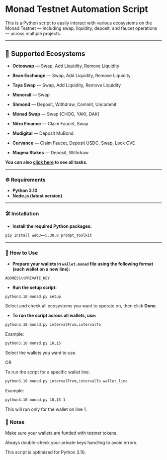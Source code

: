 # **Monad Testnet Automation Script**
This is a Python script to easily interact with various ecosystems on the Monad Testnet — including swap, liquidity, deposit, and faucet operations — across multiple projects.

---

## 🌟 Supported Ecosystems
- **Octoswap** — Swap, Add Liquidity, Remove Liquidity

- **Bean Exchange** — Swap, Add Liquidity, Remove Liquidity

- **Taya Swap** — Swap, Add Liquidity, Remove Liquidity

- **Monorail** — Swap

- **Shmond** — Deposit, Withdraw, Commit, Uncommit

- **Monad Swap** — Swap (CHOG, YAKI, DAK)

- **Nitro Finance** — Claim Faucet, Swap

- **Mudigital** — Deposit MuBond

- **Curvance** — Claim Faucet, Deposit USDC, Swap, Lock CVE

- **Magma Stakes** — Deposit, Withdraw

**You can also [click here](http://www.zerox.pro/data/tasks.json) to see all tasks.**

---

### ⚙️ Requirements
- **Python 3.10**
- **Node.js (latest version)**

---

### 🛠️ Installation
- **Install the required Python packages:**
```bash
pip install web3==5.30.0 prompt_toolkit
```

---

### 🚀 How to Use
- **Prepare your wallets in ```wallet.monad``` file using the following format (each wallet on a new line):**

```ADDRESS\tPRIVATE_KEY```

- **Run the setup script:**

```bash
python3.10 monad.py setup
```
Select and check all ecosystems you want to operate on, then click **Done**.

- **To run the script across all wallets, use:**

```bash
python3.10 monad.py intervalFrom,intervalTo
```
Example: 
```bash
python3.10 monad.py 10,15
```

Select the wallets you want to use.

OR

To run the script for a specific wallet line:

```bash
python3.10 monad.py intervalFrom,intervalTo wallet_line
```
Example: 
```bash
python3.10 monad.py 10,15 1
```

This will run only for the wallet on line 1.

### 📌 Notes
Make sure your wallets are funded with testnet tokens.

Always double-check your private keys handling to avoid errors.

This script is optimized for Python 3.10.
